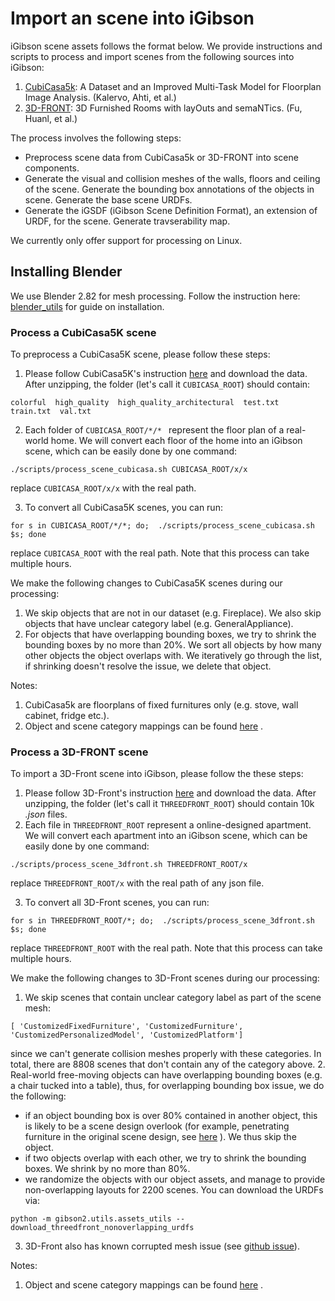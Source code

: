 # Import an scene into iGibson

iGibson scene assets follows the format below. We provide instructions and scripts to process and import scenes from the following sources into iGibson:
1. [CubiCasa5k](https://github.com/CubiCasa/CubiCasa5k): A Dataset and an Improved Multi-Task Model for Floorplan Image Analysis. (Kalervo, Ahti, et al.)
2. [3D-FRONT](https://tianchi.aliyun.com/specials/promotion/alibaba-3d-scene-dataset): 3D Furnished Rooms with layOuts and semaNTics. (Fu, Huanl, et al.)

The process involves the following steps:
- Preprocess scene data from CubiCasa5k or 3D-FRONT into scene components.
- Generate the visual and collision meshes of the walls, floors and ceiling of the scene. Generate the bounding box annotations of the objects in scene. Generate the base scene URDFs.
- Generate the iGSDF (iGibson Scene Definition Format), an extension of URDF, for the scene. Generate travserability map.

We currently only offer support for processing on Linux.

## Installing Blender

We use Blender 2.82 for mesh processing. Follow the instruction here: [blender_utils](../blender_utils/) for guide on installation.

### Process a CubiCasa5K scene

To preprocess a CubiCasa5K scene, please follow these steps:
1. Please follow CubiCasa5K's instruction [here](https://github.com/CubiCasa/CubiCasa5k#dataset) and download the data. After unzipping, the folder (let's call it ```CUBICASA_ROOT```) should contain:
```
colorful  high_quality  high_quality_architectural  test.txt  train.txt  val.txt
``` 

2. Each folder of ```CUBICASA_ROOT/*/* ``` represent the floor plan of a real-world home. We will convert each floor of the home into an iGibson scene, which can be easily done by one command:
```
./scripts/process_scene_cubicasa.sh CUBICASA_ROOT/x/x
```
replace ```CUBICASA_ROOT/x/x``` with the real path.

3. To convert all CubiCasa5K scenes, you can run:
```
for s in CUBICASA_ROOT/*/*; do;  ./scripts/process_scene_cubicasa.sh $s; done
```
replace ```CUBICASA_ROOT``` with the real path. Note that this process can take  multiple hours.

We make the following changes to CubiCasa5K scenes during our processing:
1. We skip objects that are not in our dataset (e.g. Fireplace). We also skip objects that have unclear category label (e.g. GeneralAppliance).
2. For objects that have overlapping bounding boxes, we try to shrink the bounding boxes by no more than 20%. We sort all objects by how many other objects the object overlaps with. We iteratively go through the list, if shrinking doesn't resolve the issue, we delete that object.

Notes:
1. CubiCasa5k are floorplans of fixed furnitures only (e.g. stove, wall cabinet, fridge etc.). 
2. Object and scene category mappings can be found [here](scripts/utils/semantics.py) .

### Process a 3D-FRONT scene

To import a 3D-Front scene into iGibson, please follow the these steps:
1. Please follow 3D-Front's instruction [here](https://tianchi.aliyun.com/specials/promotion/alibaba-3d-scene-dataset#download) and download the data. After unzipping, the folder (let's call it ```THREEDFRONT_ROOT```) should contain 10k *.json* files.
2. Each file in ```THREEDFRONT_ROOT``` represent a online-designed apartment. We will convert each apartment into an iGibson scene, which can be easily done by one command:
```
./scripts/process_scene_3dfront.sh THREEDFRONT_ROOT/x
```
replace ```THREEDFRONT_ROOT/x``` with the real path of any json file.

3. To convert all 3D-Front scenes, you can run:
```
for s in THREEDFRONT_ROOT/*; do;  ./scripts/process_scene_3dfront.sh $s; done
```
replace ```THREEDFRONT_ROOT``` with the real path. Note that this process can take multiple hours.

We make the following changes to 3D-Front scenes during our processing:
1. We skip scenes that contain unclear category label as part of the scene mesh:
```
[ 'CustomizedFixedFurniture', 'CustomizedFurniture', 'CustomizedPersonalizedModel', 'CustomizedPlatform']
```
since we can't generate collision meshes properly with these categories. In total, there are 8808 scenes that don't contain any of the category above.
2. Real-world free-moving objects can have overlapping bounding boxes (e.g. a chair tucked into a table), thus, for overlapping bounding box issue, we do the following:
- if an object bounding box is over 80% contained in another object, this is likely to be a scene design overlook (for example, penetrating furniture in the original scene design, see [here](https://github.com/3D-FRONT-FUTURE/3D-FRONT-ToolBox/issues/4) ). We thus skip the object.
- if two objects overlap with each other, we try to shrink the bounding boxes. We shrink by no more than 80%.
- we randomize the objects with our object assets, and manage to provide non-overlapping layouts for 2200 scenes. You can download the URDFs via:
```
python -m gibson2.utils.assets_utils --download_threedfront_nonoverlapping_urdfs
```
3. 3D-Front also has known corrupted mesh issue (see [github issue](https://github.com/3D-FRONT-FUTURE/3D-FRONT-ToolBox/issues/2#issuecomment-682678930)). 
 
Notes:
1.  Object and scene category mappings can be found [here](scripts/utils/semantics.py) .

